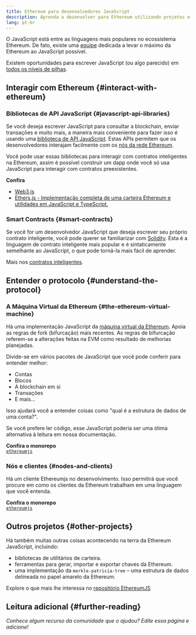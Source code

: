 ```yaml
---
title: Ethereum para desenvolvedores JavaScript
description: Aprenda a desenvolver para Ethereum utilizando projetos e ferramentas baseados em JavaScript.
lang: pt-br
---
```


O JavaScript está entre as linguagens mais populares no ecossistema Ethereum. De fato, existe uma [equipe](https://github.com/ethereumjs) dedicada a levar o máximo da Ethereum ao JavaScript possível.

Existem oportunidades para escrever JavaScript (ou algo parecido) em [todos os níveis de pilhas](/developers/docs/ethereum-stack/).

## Interagir com Ethereum {#interact-with-ethereum}

### Bibliotecas de API JavaScript {#javascript-api-libraries}

Se você deseja escrever JavaScript para consultar a blockchain, enviar transações e muito mais, a maneira mais conveniente para fazer isso é usando uma [biblioteca de API JavaScript](/developers/docs/apis/javascript/). Estas APIs permitem que os desenvolvedores interajam facilmente com os [nós da rede Ethereum](/developers/docs/nodes-and-clients/).

Você pode usar essas bibliotecas para interagir com contratos inteligentes na Ethereum, assim é possível construir um dapp onde você só usa JavaScript para interagir com contratos preexistentes.

**Confira**

- [Web3.js](https://web3js.readthedocs.io/)
- [Ethers.js - Implementação completa de uma carteira Ethereum e utilidades em JavaScript e TypeScript.](https://docs.ethers.io/)

### Smart Contracts {#smart-contracts}

Se você for um desenvolvedor JavaScript que deseja escrever seu próprio contrato inteligente, você pode querer se familiarizar com [Solidity](https://solidity.readthedocs.io). Esta é a linguagem de contrato inteligente mais popular e é sintaticamente semelhante ao JavaScript, o que pode torná-la mais fácil de aprender.

Mais nos [contratos inteligentes](/developers/docs/smart-contracts/).

## Entender o protocolo {#understand-the-protocol}

### A Máquina Virtual da Ethereum {#the-ethereum-virtual-machine}

Há uma implementação JavaScript da [máquina virtual da Ethereum](/developers/docs/evm/). Apoia as regras de fork (bifurcação) mais recentes. As regras de bifurcação referem-se a alterações feitas na EVM como resultado de melhorias planejadas.

Divide-se em vários pacotes de JavaScript que você pode conferir para entender melhor:

- Contas
- Blocos
- A blockchain em si
- Transações
- E mais...

Isso ajudará você a entender coisas como "qual é a estrutura de dados de uma conta?".

Se você prefere ler código, esse JavaScript poderia ser uma ótima alternativa à leitura em nossa documentação.

**Confira o monorepo**  
[`ethereumjs`](https://github.com/ethereumjs/ethereumjs-vm)

### Nós e clientes {#nodes-and-clients}

Há um cliente Ethereumjs no desenvolvimento. Isso permitirá que você procure em como os clientes da Ethereum trabalham em uma linguagem que você entenda.

**Confira o monorepo**  
[`ethereumjs`](https://github.com/ethereumjs/ethereumjs-client)

## Outros projetos {#other-projects}

Há também muitas outras coisas acontecendo na terra da Ethereum JavaScript, incluindo:

- bibliotecas de utilitários de carteira.
- ferramentas para gerar, importar e exportar chaves da Ethereum.
- uma implementação da `merkle-patricia-tree` – uma estrutura de dados delineada no papel amarelo da Ethereum.

Explore o que mais lhe interessa no [repositório EthereumJS](https://github.com/ethereumjs)

## Leitura adicional {#further-reading}

_Conhece algum recurso da comunidade que o ajudou? Edite essa página e adicione!_
